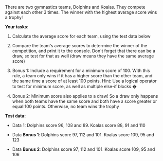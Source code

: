 There are two gymnastics teams, Dolphins and Koalas. They compete against each
other 3 times. The winner with the highest average score wins a trophy!

**Your tasks:**

1. Calculate the average score for each team, using the test data below

2. Compare the team's average scores to determine the winner of the competition,
   and print it to the console. Don't forget that there can be a draw, so test for that
   as well (draw means they have the same average score)

3. Bonus 1: Include a requirement for a minimum score of 100. With this rule, a
   team only wins if it has a higher score than the other team, and the same time a
   score of at least 100 points. Hint: Use a logical operator to test for minimum
   score, as well as multiple else-if blocks �

4. Bonus 2: Minimum score also applies to a draw! So a draw only happens when
   both teams have the same score and both have a score greater or equal 100
   points. Otherwise, no team wins the trophy

**Test data:**

- Data 1: Dolphins score 96, 108 and 89. Koalas score 88, 91 and 110

- Data **Bonus 1**: Dolphins score 97, 112 and 101. Koalas score 109, 95 and 123
- Data **Bonus 2**: Dolphins score 97, 112 and 101. Koalas score 109, 95 and 106
